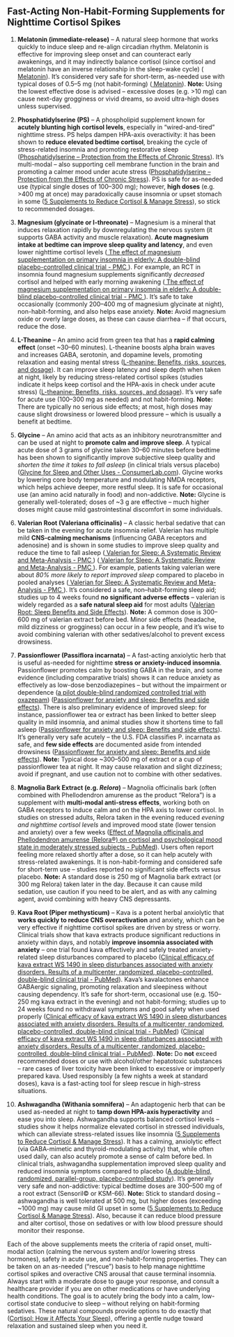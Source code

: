 ## Fast-Acting Non-Habit-Forming Supplements for Nighttime Cortisol Spikes

1. **Melatonin (immediate-release)** – A natural sleep hormone that works quickly to induce sleep and re-align circadian rhythm. Melatonin is effective for improving sleep onset and can counteract early awakenings, and it may indirectly balance cortisol (since cortisol and melatonin have an inverse relationship in the sleep-wake cycle) ([
Melatonin](https://www.mymlc.com/health-information/articles/m/melatonin/?section=Our%20take#:~:text=)). It’s considered very safe for short-term, as-needed use with typical doses of 0.5–5 mg (not habit-forming) ([
Melatonin](https://www.mymlc.com/health-information/articles/m/melatonin/?section=Our%20take#:~:text=)). **Note:** Using the lowest effective dose is advised – excessive doses (e.g. >10 mg) can cause next-day grogginess or vivid dreams, so avoid ultra-high doses unless supervised.

2. **Phosphatidylserine (PS)** – A phospholipid supplement known for **acutely blunting high cortisol levels**, especially in “wired-and-tired” nighttime stress. PS helps dampen HPA-axis overactivity: it has been shown to **reduce elevated bedtime cortisol**, breaking the cycle of stress-related insomnia and promoting restorative sleep ([Phosphatidylserine – Protection from the Effects of Chronic Stress](https://www.zrtlab.com/blog/archive/phosphatidylserine-protection-from-chronic-stress/#:~:text=We%20call%20this%20the%20%E2%80%9Cwired,to%20allow%20adequate%20restorative%20sleep)). It’s multi-modal – also supporting cell membrane function in the brain and promoting a calmer mood under acute stress ([Phosphatidylserine – Protection from the Effects of Chronic Stress](https://www.zrtlab.com/blog/archive/phosphatidylserine-protection-from-chronic-stress/#:~:text=Phosphatidylserine%20has%20been%20studied%20since,3)). PS is safe for as-needed use (typical single doses of 100–300 mg); however, **high doses** (e.g. >400 mg at once) may paradoxically cause insomnia or upset stomach in some ([5 Supplements to Reduce Cortisol & Manage Stress](https://www.rupahealth.com/post/5-supplements-to-reduce-cortisol-manage-stress#:~:text=Phosphatidylserine,and%20insomnia%20in%20higher%20doses)), so stick to recommended dosages.

3. **Magnesium (glycinate or l-threonate)** – Magnesium is a mineral that induces relaxation rapidly by downregulating the nervous system (it supports GABA activity and muscle relaxation). **Acute magnesium intake at bedtime can improve sleep quality and latency**, and even lower nighttime cortisol levels ([
            The effect of magnesium supplementation on primary insomnia in elderly: A double-blind placebo-controlled clinical trial - PMC
        ](https://pmc.ncbi.nlm.nih.gov/articles/PMC3703169/#:~:text=No%20significant%20differences%20were%20observed,P)). For example, an RCT in insomnia found magnesium supplements significantly *decreased* cortisol and helped with early morning awakening ([
            The effect of magnesium supplementation on primary insomnia in elderly: A double-blind placebo-controlled clinical trial - PMC
        ](https://pmc.ncbi.nlm.nih.gov/articles/PMC3703169/#:~:text=group%2C%20dietary%20magnesium%20supplementation%20brought,group%20differences)). It’s safe to take occasionally (commonly 200–400 mg of magnesium glycinate at night), non-habit-forming, and also helps ease anxiety. **Note:** Avoid magnesium oxide or overly large doses, as these can cause diarrhea – if that occurs, reduce the dose.

4. **L-Theanine** – An amino acid from green tea that has a **rapid calming effect** (onset ~30–60 minutes). L-theanine boosts alpha brain waves and increases GABA, serotonin, and dopamine levels, promoting relaxation and easing mental stress ([L-theanine: Benefits, risks, sources, and dosage](https://www.medicalnewstoday.com/articles/324120#:~:text=L,body%20deal%20with%20%2080)). It can improve sleep latency and sleep depth when taken at night, likely by reducing stress-related cortisol spikes (studies indicate it helps keep cortisol and the HPA-axis in check under acute stress) ([L-theanine: Benefits, risks, sources, and dosage](https://www.medicalnewstoday.com/articles/324120#:~:text=L,body%20deal%20with%20%2080)). It’s very safe for acute use (100–300 mg as needed) and not habit-forming. **Note:** There are typically no serious side effects; at most, high doses may cause slight drowsiness or lowered blood pressure – which is usually a benefit at bedtime.

5. **Glycine** – An amino acid that acts as an inhibitory neurotransmitter and can be used at night to **promote calm and improve sleep**. A typical acute dose of 3 grams of glycine taken 30–60 minutes before bedtime has been shown to significantly improve subjective sleep quality and *shorten the time it takes to fall asleep* (in clinical trials versus placebo) ([Glycine for Sleep and Other Uses - ConsumerLab.com](https://www.consumerlab.com/answers/can-glycine-really-help-improve-my-sleep/glycine-for-sleep/#:~:text=A%20study%20among%20eleven%20men,Inagawa%2C%20Sleep%20Biologic%20Rhythms%202006)). Glycine works by lowering core body temperature and modulating NMDA receptors, which helps achieve deeper, more restful sleep. It is safe for occasional use (an amino acid naturally in food) and non-addictive. **Note:** Glycine is generally well-tolerated; doses of ~3 g are effective – much higher doses might cause mild gastrointestinal discomfort in some individuals.

6. **Valerian Root (Valeriana officinalis)** – A classic herbal sedative that can be taken in the evening for acute insomnia relief. Valerian has multiple mild **CNS-calming mechanisms** (influencing GABA receptors and adenosine) and is shown in some studies to improve sleep quality and reduce the time to fall asleep ([
            Valerian for Sleep: A Systematic Review and Meta-Analysis - PMC
        ](https://pmc.ncbi.nlm.nih.gov/articles/PMC4394901/#:~:text=This%20systematic%20review%20suggests%20that,trails%20that%20adhere%20to%20established)) ([
            Valerian for Sleep: A Systematic Review and Meta-Analysis - PMC
        ](https://pmc.ncbi.nlm.nih.gov/articles/PMC4394901/#:~:text=,to%20improve%20sleep)). For example, patients taking valerian were about *80% more likely to report improved sleep* compared to placebo in pooled analyses ([
            Valerian for Sleep: A Systematic Review and Meta-Analysis - PMC
        ](https://pmc.ncbi.nlm.nih.gov/articles/PMC4394901/#:~:text=,to%20improve%20sleep)). It’s considered a safe, non–habit-forming sleep aid; studies up to 4 weeks found **no significant adverse effects** – valerian is widely regarded as a **safe natural sleep aid** for most adults ([Valerian Root: Sleep Benefits and Side Effects](https://www.sleepfoundation.org/sleep-aids/valerian-root#:~:text=Many%20studies%20have%20found%20valerian,cause%20problems%20for%20most%20adults)). **Note:** A common dose is 300–600 mg of valerian extract before bed. Minor side effects (headache, mild dizziness or grogginess) can occur in a few people, and it’s wise to avoid combining valerian with other sedatives/alcohol to prevent excess drowsiness.

7. **Passionflower (Passiflora incarnata)** – A fast-acting anxiolytic herb that is useful as-needed for nighttime **stress or anxiety-induced insomnia**. Passionflower promotes calm by boosting GABA in the brain, and some evidence (including comparative trials) shows it can reduce anxiety as effectively as low-dose benzodiazepines – but without the impairment or dependence ([a pilot double-blind randomized controlled trial with oxazepam](https://pubmed.ncbi.nlm.nih.gov/11679026/#:~:text=oxazepam%20pubmed,observed%20between%20the%20two)) ([Passionflower for anxiety and sleep: Benefits and side effects](https://www.medicalnewstoday.com/articles/323795#:~:text=incarnata%20helps%20relieve%20anxiety%20symptoms)). There is also preliminary evidence of improved sleep: for instance, passionflower tea or extract has been linked to better sleep quality in mild insomnia, and animal studies show it shortens time to fall asleep ([Passionflower for anxiety and sleep: Benefits and side effects](https://www.medicalnewstoday.com/articles/323795#:~:text=Some%20evidence%20indicates%20that%20passionflower,positive%20effect%20on%20sleep%20patterns)). It’s generally very safe acutely – the U.S. FDA classifies P. incarnata as safe, and **few side effects** are documented aside from intended drowsiness ([Passionflower for anxiety and sleep: Benefits and side effects](https://www.medicalnewstoday.com/articles/323795#:~:text=Share%20on%20PinterestPassionflower%20may%20cause,drowsiness)). **Note:** Typical dose ~300–500 mg of extract or a cup of passionflower tea at night. It may cause relaxation and slight dizziness; avoid if pregnant, and use caution not to combine with other sedatives.

8. **Magnolia Bark Extract (e.g. **_**Relora**_**)** – Magnolia officinalis bark (often combined with Phellodendron amurense as the product “Relora”) is a supplement with **multi-modal anti-stress effects**, working both on GABA receptors to induce calm and on the HPA axis to lower cortisol. In studies on stressed adults, Relora taken in the evening reduced *evening and nighttime cortisol levels* and improved mood state (lower tension and anxiety) over a few weeks ([Effect of Magnolia officinalis and Phellodendron amurense (Relora®) on cortisol and psychological mood state in moderately stressed subjects - PubMed](https://pubmed.ncbi.nlm.nih.gov/23924268/#:~:text=Results%3A%20%20After%204%20weeks,and%20Vigor%20%28%2B18)). Users often report feeling more relaxed shortly after a dose, so it can help acutely with stress-related awakenings. It is non-habit-forming and considered safe for short-term use – studies reported no significant side effects versus placebo. **Note:** A standard dose is 250 mg of Magnolia bark extract (or 300 mg Relora) taken later in the day. Because it can cause mild sedation, use caution if you need to be alert, and as with any calming agent, avoid combining with heavy CNS depressants.

9. **Kava Root (Piper methysticum)** – Kava is a potent herbal anxiolytic that **works quickly to reduce CNS overactivation** and anxiety, which can be very effective if nighttime cortisol spikes are driven by stress or worry. Clinical trials show that kava extracts produce significant reductions in anxiety within days, and notably **improve insomnia associated with anxiety** – one trial found kava effectively and safely treated anxiety-related sleep disturbances compared to placebo ([Clinical efficacy of kava extract WS 1490 in sleep disturbances associated with anxiety disorders. Results of a multicenter, randomized, placebo-controlled, double-blind clinical trial - PubMed](https://pubmed.ncbi.nlm.nih.gov/14706720/#:~:text=Conclusions%3A%20%20We%20conclude%20that,with%20kava%20extract%20WS%201490)). Kava’s kavalactones enhance GABAergic signaling, promoting relaxation and sleepiness without causing dependency. It’s safe for short-term, occasional use (e.g. 150–250 mg kava extract in the evening) and not habit-forming; studies up to 24 weeks found no withdrawal symptoms and good safety when used properly ([Clinical efficacy of kava extract WS 1490 in sleep disturbances associated with anxiety disorders. Results of a multicenter, randomized, placebo-controlled, double-blind clinical trial - PubMed](https://pubmed.ncbi.nlm.nih.gov/14706720/#:~:text=effects%20of%20kava%20extract%20were,in%20clinical%20or%20laboratory%20parameters)) ([Clinical efficacy of kava extract WS 1490 in sleep disturbances associated with anxiety disorders. Results of a multicenter, randomized, placebo-controlled, double-blind clinical trial - PubMed](https://pubmed.ncbi.nlm.nih.gov/14706720/#:~:text=Conclusions%3A%20%20We%20conclude%20that,with%20kava%20extract%20WS%201490)). **Note:** Do **not** exceed recommended doses or use with alcohol/other hepatotoxic substances – rare cases of liver toxicity have been linked to excessive or improperly prepared kava. Used responsibly (a few nights a week at standard doses), kava is a fast-acting tool for sleep rescue in high-stress situations.

10. **Ashwagandha (Withania somnifera)** – An adaptogenic herb that can be used as-needed at night to **tamp down HPA-axis hyperactivity** and ease you into sleep. Ashwagandha supports balanced cortisol levels – studies show it helps normalize elevated cortisol in stressed individuals, which can alleviate stress-related issues like insomnia ([5 Supplements to Reduce Cortisol & Manage Stress](https://www.rupahealth.com/post/5-supplements-to-reduce-cortisol-manage-stress#:~:text=Ashwagandha%20%20is%20a%20widely,1)). It has a calming, anxiolytic effect (via GABA-mimetic and thyroid-modulating activity) that, while often used daily, can also acutely promote a sense of calm before bed. In clinical trials, ashwagandha supplementation improved sleep quality and reduced insomnia symptoms compared to placebo ([A double-blind, randomized, parallel-group, placebo-controlled study](https://pubmed.ncbi.nlm.nih.gov/32818573/#:~:text=study%20pubmed,can%20help%20in%20managing%20insomnia)). It’s generally very safe and non-addictive: typical bedtime doses are 300–500 mg of a root extract (Sensoril© or KSM-66). **Note:** Stick to standard dosing – ashwagandha is well tolerated at 500 mg, but higher doses (exceeding ~1000 mg) may cause mild GI upset in some ([5 Supplements to Reduce Cortisol & Manage Stress](https://www.rupahealth.com/post/5-supplements-to-reduce-cortisol-manage-stress#:~:text=Ashwagandha%20is%20generally%20reported%20to,%2814%2C%2057)). Also, because it can reduce blood pressure and alter cortisol, those on sedatives or with low blood pressure should monitor their response. 

Each of the above supplements meets the criteria of rapid onset, multi-modal action (calming the nervous system and/or lowering stress hormones), safety in acute use, and non-habit-forming properties. They can be taken on an as-needed (“rescue”) basis to help manage nighttime cortisol spikes and overactive CNS arousal that cause terminal insomnia. Always start with a moderate dose to gauge your response, and consult a healthcare provider if you are on other medications or have underlying health conditions. The goal is to acutely bring the body into a calm, low-cortisol state conducive to sleep – without relying on habit-forming sedatives. These natural compounds provide options to do exactly that ([Cortisol: How it Affects Your Sleep](https://sleepdoctor.com/how-sleep-works/cortisol#:~:text=Several%20supplements%20that%20may%20help,keep%20cortisol%20levels%20in%20check)), offering a gentle nudge toward relaxation and sustained sleep when you need it. 

